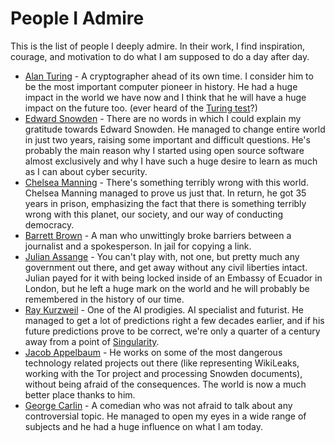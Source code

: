 # People I Admire

This is the list of people I deeply admire. In their work, I find inspiration, courage, and motivation to do what I am supposed to do a day after day.

* [Alan Turing](https://en.wikipedia.org/wiki/Alan_Turing) - A cryptographer ahead of its own time. I consider him to be the most important computer pioneer in history. He had a huge impact in the world we have now and I think that he will have a huge impact on the future too. (ever heard of the [Turing test](http://psych.utoronto.ca/users/reingold/courses/ai/turing.html)?)
* [Edward Snowden](https://en.wikipedia.org/wiki/Edward_Snowden) - There are no words in which I could explain my gratitude towards Edward Snowden. He managed to change entire world in just two years, raising some important and difficult questions. He's probably the main reason why I started using open source software almost exclusively and why I have such a huge desire to learn as much as I can about cyber security.
* [Chelsea Manning](https://en.wikipedia.org/wiki/Chelsea_Manning) - There's something terribly wrong with this world. Chelsea Manning managed to prove us just that. In return, he got 35 years in prison, emphasizing the fact that there is something terribly wrong with this planet, our society, and our way of conducting democracy.
* [Barrett Brown](https://en.wikipedia.org/wiki/Barrett_Brown) - A man who unwittingly broke barriers between a journalist and a spokesperson. In jail for copying a link.
* [Julian Assange](https://en.wikipedia.org/wiki/Julian_Assange) - You can't play with, not one, but pretty much any government out there, and get away without any civil liberties intact. Julian payed for it with being locked inside of an Embassy of Ecuador in London, but he left a huge mark on the world and he will probably be remembered in the history of our time.
* [Ray Kurzweil](https://en.wikipedia.org/wiki/Ray_Kurzweil) - One of the AI prodigies. AI specialist and futurist. He managed to get a lot of predictions right a few decades earlier, and if his future predictions prove to be correct, we're only a quarter of a century away from a point of [Singularity](https://en.wikipedia.org/wiki/Technological_singularity).
* [Jacob Appelbaum](https://en.wikipedia.org/wiki/Jacob_Appelbaum) - He works on some of the most dangerous technology related projects out there (like representing WikiLeaks, working with the Tor project and processing Snowden documents), without being afraid of the consequences. The world is now a much better place thanks to him.
* [George Carlin](https://en.wikipedia.org/wiki/George_Carlin) - A comedian who was not afraid to talk about any controversial topic. He managed to open my eyes in a wide range of subjects and he had a huge influence on what I am today.
